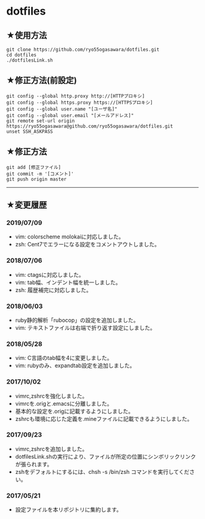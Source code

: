 # dotfiles
## ★使用方法
    git clone https://github.com/ryo55ogasawara/dotfiles.git
    cd dotfiles
    ./dotfilesLink.sh

## ★修正方法(前設定)
    git config --global http.proxy http://[HTTPプロキシ]
    git config --global https.proxy https://[HTTPSプロキシ]
    git config --global user.name "[ユーザ名]"
    git config --global user.email "[メールアドレス]"
    git remote set-url origin https://ryo55ogasawara@github.com/ryo55ogasawara/dotfiles.git
    unset SSH_ASKPASS

## ★修正方法
    git add [修正ファイル]
    git commit -m '[コメント]'
    git push origin master

---

## ★変更履歴
### 2019/07/09
* vim: colorscheme molokaiに対応しました。
* zsh: Cent7でエラーになる設定をコメントアウトしました。

### 2018/07/06
* vim: ctagsに対応しました。
* vim: tab幅、インデント幅を統一しました。
* zsh: 履歴補完に対応しました。

### 2018/06/03
* ruby静的解析「rubocop」の設定を追加しました。
* vim: テキストファイルは右端で折り返す設定にしました。

### 2018/05/28
* vim: C言語のtab幅を4に変更しました。
* vim: rubyのみ、expandtab設定を追加しました。

### 2017/10/02
* vimrc,zshrcを強化しました。
* vimrcを.origと.emacsに分離しました。
* 基本的な設定を.origに記載するようにしました。
* zshrcも環境に応じた定義を.mineファイルに記載できるようにしました。

### 2017/09/23
* vimrc,zshrcを追加しました。
* dotfilesLink.shの実行により、ファイルが所定の位置にシンボリックリンクが張られます。
* zshをデフォルトにするには、chsh -s /bin/zsh コマンドを実行してください。

### 2017/05/21
* 設定ファイルを本リポジトリに集約します。

